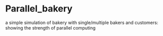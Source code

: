 # Parallel_bakery
a simple simulation of bakery with single/multiple bakers and customers: showing the strength of parallel computing
